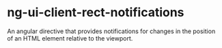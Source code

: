 # ng-ui-client-rect-notifications
An angular directive that provides notifications for changes in the position of an HTML element relative to the viewport.
